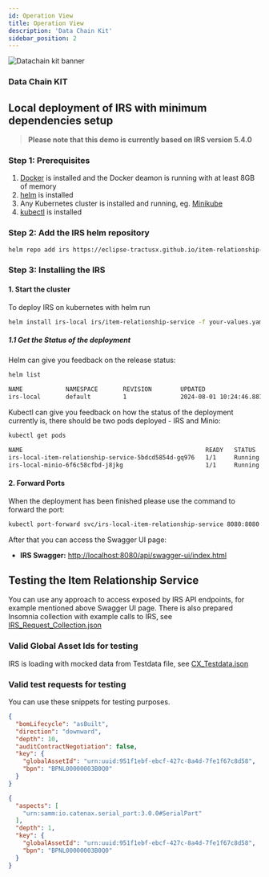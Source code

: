 ```yaml
---
id: Operation View
title: Operation View
description: 'Data Chain Kit'
sidebar_position: 2
---
```


![Datachain kit banner](@site/static/img/kits/data-chain/DataChainKitIcon.png)
### Data Chain KIT

## Local deployment of IRS with minimum dependencies setup

> **Please note that this demo is currently based on IRS version 5.4.0**

### Step 1: Prerequisites

1. [Docker](https://docs.docker.com/get-docker/) is installed and the Docker deamon is running with at least 8GB of
   memory
2. [helm](https://helm.sh/docs/intro/install/) is installed
3. Any Kubernetes cluster is installed and running, eg. [Minikube](https://minikube.sigs.k8s.io/docs/start/)
4. [kubectl](https://kubernetes.io/docs/tasks/tools/) is installed

### Step 2: Add the IRS helm repository

```bash
helm repo add irs https://eclipse-tractusx.github.io/item-relationship-service
```

### Step 3: Installing the IRS

#### 1. Start the cluster

To deploy IRS on kubernetes with helm run

```bash
helm install irs-local irs/item-relationship-service -f your-values.yaml
```

##### 1.1 Get the Status of the deployment

Helm can give you feedback on the release status:

```bash
helm list
```

```bash
NAME            NAMESPACE       REVISION        UPDATED                                 STATUS          CHART                           APP VERSION
irs-local       default         1               2024-08-01 10:24:46.8811785 +0200 CEST  deployed        item-relationship-service-7.4.0 5.4.0
```

Kubectl can give you feedback on how the status of the deployment currently is, there should be two pods deployed - IRS
and Minio:

```bash
kubectl get pods
```

```bash
NAME                                                   READY   STATUS    RESTARTS   AGE
irs-local-item-relationship-service-5bdcd5854d-gq976   1/1     Running   0          47s
irs-local-minio-6f6c58cfbd-j8jkg                       1/1     Running   0          47s
```

#### 2. Forward Ports

When the deployment has been finished please use the command to forward the port:

```bash
kubectl port-forward svc/irs-local-item-relationship-service 8080:8080
```

After that you can access the Swagger UI page:

* **IRS Swagger:** [http://localhost:8080/api/swagger-ui/index.html](http://localhost:8080/api/swagger-ui/index.html)

## Testing the Item Relationship Service

You can use any approach to access exposed by IRS API endpoints, for example mentioned above Swagger UI page. There is
also prepared Insomnia collection with example calls to IRS,
see [IRS_Request_Collection.json](https://github.com/eclipse-tractusx/item-relationship-service/blob/5.4.0/local/testing/request-collection/IRS_Request_Collection.json)

### Valid Global Asset Ids for testing

IRS is loading with mocked data from Testdata file,
see [CX_Testdata.json](https://github.com/eclipse-tractusx/item-relationship-service/blob/5.4.0/irs-models/src/main/resources/test_data/CX_Testdata.json)

### Valid test requests for testing

You can use these snippets for testing purposes.

```json
{
  "bomLifecycle": "asBuilt",
  "direction": "downward",
  "depth": 10,
  "auditContractNegotiation": false,
  "key": {
    "globalAssetId": "urn:uuid:951f1ebf-ebcf-427c-8a4d-7fe1f67c8d58",
    "bpn": "BPNL00000003B0Q0"
  }
}
````

```json
{
  "aspects": [
    "urn:samm:io.catenax.serial_part:3.0.0#SerialPart"
  ],
  "depth": 1,
  "key": {
    "globalAssetId": "urn:uuid:951f1ebf-ebcf-427c-8a4d-7fe1f67c8d58",
    "bpn": "BPNL00000003B0Q0"
  }
}
```
